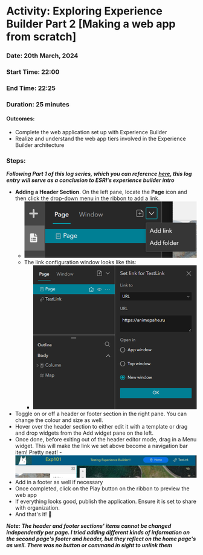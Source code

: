 # Activity: Exploring Experience Builder Part 2 [Making a web app from scratch]
### Date: 20th March, 2024 
### Start Time: 22:00 
### End Time: 22:25 
### Duration: 25 minutes  
#### Outcomes:  
- Complete the web application set up with Experience Builder 
- Realize and understand the web app tiers involved in the Experience Builder architecture
### Steps: 
**_Following Part 1 of this log series, which you can reference [here](https://github.com/reddrabbit/Technical-Dev-Log/blob/main/webSolutions/ExperienceBuilder1.md ), this log entry will serve as a conclusion to ESRI's experience builder intro_**

- **Adding a Header Section**. On the left pane, locate the **Page** icon and then click the drop-down menu in the ribbon to add a link.
  - ![Add Links](../photos/webSoln/Exp2a.png) 
  - The link configuration window looks like this:
    - ![Link Setup Window](../photos/webSoln/Exp2b.png) 
- Toggle on or off a header or footer section in the right pane. You can change the colour and size as well.
- Hover over the header section to either edit it with a template or drag and drop widgets from the Add widget pane on the left. 
- Once done, before exiting out of the header editor mode, drag in a Menu widget. This will make the link we set above become a navigation bar item! Pretty neat!
  -![Link Preview In Header](../photos/webSoln/Exp2c.png) 
- Add in a footer as well if necessary 
- Once completed, click on the Play button on the ribbon to preview the web app 
- If everything looks good, publish the application. Ensure it is set to share with organization.  
- And that's it! 🙂
  
**_Note: The header and footer sections' items cannot be changed independently per page. I tried adding different kinds of information on the second page's footer and header, but they reflect on the home page's as well. There was no button or command in sight to unlink them_** 
    
